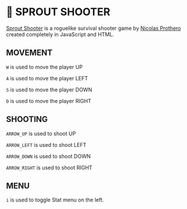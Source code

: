 # 🌱 SPROUT SHOOTER
<a href="https://sproutshooter.com" target="_blank">Sprout Shooter</a> is a roguelike survival shooter game by <a href="https://nicolasprothero.com" target="_blank">Nicolas Prothero</a> created completely in JavaScript and HTML.

## MOVEMENT

`W` is used to move the player UP

`A` is used to move the player LEFT

`S` is used to move the player DOWN

`D` is used to move the player RIGHT

## SHOOTING

`ARROW_UP` is used to shoot UP

`ARROW_LEFT` is used to shoot LEFT

`ARROW_DOWN` is used to shoot DOWN

`ARROW_RIGHT` is used to shoot RIGHT

## MENU

`i` is used to toggle Stat menu on the left.
